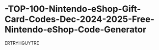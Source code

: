 # -TOP-100-Nintendo-eShop-Gift-Card-Codes-Dec-2024-2025-Free-Nintendo-eShop-Code-Generator
ERTRYHGUYTRE
